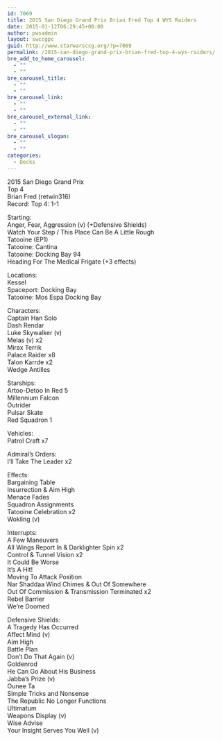```yaml
---
id: 7069
title: 2015 San Diego Grand Prix Brian Fred Top 4 WYS Raiders
date: 2015-01-12T06:29:45+00:00
author: pwsadmin
layout: swccgpc
guid: http://www.starwarsccg.org/?p=7069
permalink: /2015-san-diego-grand-prix-brian-fred-top-4-wys-raiders/
bre_add_to_home_carousel:
  - ""
  - ""
bre_carousel_title:
  - ""
  - ""
bre_carousel_link:
  - ""
  - ""
bre_carousel_external_link:
  - ""
  - ""
bre_carousel_slogan:
  - ""
  - ""
categories:
  - Decks
---
```

2015 San Diego Grand Prix  
Top 4  
Brian Fred (retwin316)  
Record: Top 4: 1-1

Starting:  
Anger, Fear, Aggression (v) (+Defensive Shields)  
Watch Your Step / This Place Can Be A Little Rough  
Tatooine (EP1)  
Tatooine: Cantina  
Tatooine: Docking Bay 94  
Heading For The Medical Frigate (+3 effects)

Locations:  
Kessel  
Spaceport: Docking Bay  
Tatooine: Mos Espa Docking Bay

Characters:  
Captain Han Solo  
Dash Rendar  
Luke Skywalker (v)  
Melas (v) x2  
Mirax Terrik  
Palace Raider x8  
Talon Karrde x2  
Wedge Antilles

Starships:  
Artoo-Detoo In Red 5  
Millennium Falcon  
Outrider  
Pulsar Skate  
Red Squadron 1

Vehicles:  
Patrol Craft x7

Admiral&#8217;s Orders:  
I&#8217;ll Take The Leader x2

Effects:  
Bargaining Table  
Insurrection & Aim High  
Menace Fades  
Squadron Assignments  
Tatooine Celebration x2  
Wokling (v)

Interrupts:  
A Few Maneuvers  
All Wings Report In & Darklighter Spin x2  
Control & Tunnel Vision x2  
It Could Be Worse  
It&#8217;s A Hit!  
Moving To Attack Position  
Nar Shaddaa Wind Chimes & Out Of Somewhere  
Out Of Commission & Transmission Terminated x2  
Rebel Barrier  
We&#8217;re Doomed

Defensive Shields:  
A Tragedy Has Occurred  
Affect Mind (v)  
Aim High  
Battle Plan  
Don’t Do That Again (v)  
Goldenrod  
He Can Go About His Business  
Jabba&#8217;s Prize (v)  
Ounee Ta  
Simple Tricks and Nonsense  
The Republic No Longer Functions  
Ultimatum  
Weapons Display (v)  
Wise Advise  
Your Insight Serves You Well (v)